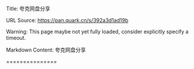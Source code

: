 Title: 夸克网盘分享

URL Source: https://pan.quark.cn/s/392a3d1ad19b

Warning: This page maybe not yet fully loaded, consider explicitly specify a timeout.

Markdown Content:
夸克网盘分享

===============
